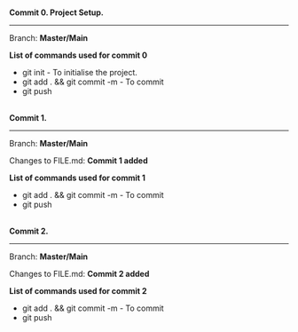 <!--- This file serves to demonstrate the step taken in the Git Exercise --->

<br><strong> Commit 0. Project Setup.</strong>
<hr>
<p> Branch: <b>Master/Main</b>
<p><b>List of commands used for commit 0</b>
<ul>
  <li>git init - To initialise the project.</li>
  <li>git add . && git commit -m - To commit </li>
  <li>git push </li>
</ul>

<br><strong> Commit 1.</strong>
<hr>
<p> Branch: <b>Master/Main</b>
<p> Changes to FILE.md: <b>Commit 1 added</b>
<p><b>List of commands used for commit 1</b>
<ul>
  <li>git add . && git commit -m - To commit </li>
  <li>git push </li>
</ul>

<br><strong> Commit 2.</strong>
<hr>
<p> Branch: <b>Master/Main</b>
<p> Changes to FILE.md: <b>Commit 2 added</b>
<p><b>List of commands used for commit 2</b>
<ul>
  <li>git add . && git commit -m - To commit </li>
  <li>git push </li>
</ul>